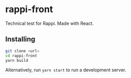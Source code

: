 # rappi-front

Technical test for Rappi. Made with React.

## Installing

```sh
git clone <url>
cd rappi-front
yarn build
```

Alternatively, run `yarn start` to run a development server.
